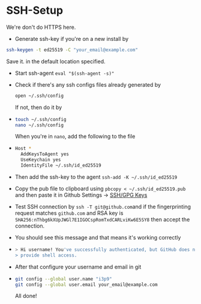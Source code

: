 # SSH-Setup

We're don't do HTTPS here. 

* Generate ssh-key if you're on a new install by

```bash
ssh-keygen -t ed25519 -C "your_email@example.com" 
```

Save it. in the default location specified.

* Start ssh-agent `eval "$(ssh-agent -s)"`
* Check if there's any ssh configs files already generated by

  ```bash
  open ~/.ssh/config
  ```

  If not, then do it by 

* ```bash
  touch ~/.ssh/config
  nano ~/.ssh/config
  ```

  When you're in `nano`, add the following to the file

* ```bash
  Host *
    AddKeysToAgent yes
    UseKeychain yes
    IdentityFile ~/.ssh/id_ed25519
  ```

* Then add the ssh-key to the agent `ssh-add -K ~/.ssh/id_ed25519`
* Copy the pub file to clipboard using `pbcopy < ~/.ssh/id_ed25519.pub` and then paste it in Github Settings -&gt; [SSH/GPG Keys](https://github.com/settings/keys)
* Test SSH connection by `ssh -T git@github.com`and if the fingerprinting request matches `github.com` and RSA key is `SHA256:nThbg6kXUpJWGl7E1IGOCspRomTxdCARLviKw6E5SY8` then accept the connection.
* You should see this message and that means it's working correctly
* ```bash
  > Hi username! You've successfully authenticated, but GitHub does not
  > provide shell access.
  ```

* After that configure your username and email in git
* ```bash
  git config --global user.name "i3p9"
  git config --global user.email your_email@example.com
  ```

  All done!




